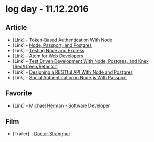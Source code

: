 # log day - 11.12.2016

## Article

- \[Link\] - [Token-Based Authentication With Node](http://mherman.org/blog/2016/10/28/token-based-authentication-with-node/#.WC53miQu-xc)
- \[Link\] - [Node, Passport, and Postgres](http://mherman.org/blog/2016/09/25/node-passport-and-postgres/#.WC53oSQu-xc)
- \[Link\] - [Testing Node and Express](http://mherman.org/blog/2016/09/12/testing-node-and-express/#.WC53pCQu-xc)
- \[Link\] - [Atom for Web Developers](http://mherman.org/blog/2016/08/16/atom-for-web-developers/#.WC53oSQu-xc)
- \[Link\] - [Test Driven Development With Node, Postgres, and Knex (Red/Green/Refactor)](http://mherman.org/blog/2016/04/28/test-driven-development-with-node/#.WC53riQu-xc)
- \[Link\] - [Designing a RESTful API With Node and Postgres](http://mherman.org/blog/2016/03/13/designing-a-restful-api-with-node-and-postgres/#.WC537iQu-xc)
- \[Link\] - [Social Authentication in Node.js With Passport](http://mherman.org/blog/2015/09/26/social-authentication-in-node-dot-js-with-passport/#.WC538iQu-xc)


## Favorite

- \[Link\] - [Michael Herman - Software Developer](http://mherman.org/)


## Film

- \[Trailer\] - [Doctor Strangher](https://www.youtube.com/watch?v=iysJOCcbLHw)

